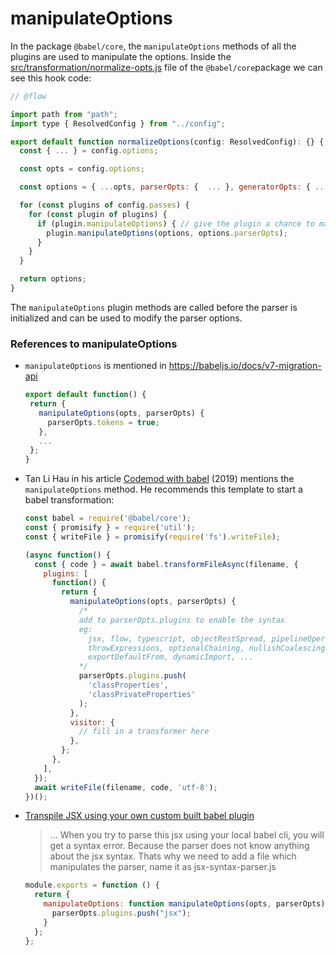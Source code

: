 # manipulateOptions

In the package `@babel/core`, the `manipulateOptions` methods of all the plugins are used to manipulate the options.
Inside the [src/transformation/normalize-opts.js](https://github.com/ULL-ESIT-PL/babel-tanhauhau/blob/master/packages/babel-core/src/transformation/normalize-opts.js#L61-L67) file  of the `@babel/core`package we can see this hook code:

```js
// @flow

import path from "path";
import type { ResolvedConfig } from "../config";

export default function normalizeOptions(config: ResolvedConfig): {} {
  const { ... } = config.options;

  const opts = config.options;

  const options = { ...opts, parserOpts: {  ... }, generatorOpts: { ... } };

  for (const plugins of config.passes) {
    for (const plugin of plugins) {
      if (plugin.manipulateOptions) { // give the plugin a chance to manipulate the options
        plugin.manipulateOptions(options, options.parserOpts);
      }
    }
  }

  return options;
}
```

The `manipulateOptions` plugin methods are called before the parser is initialized and can be used to modify the parser options.


### References to manipulateOptions

* `manipulateOptions` is mentioned in https://babeljs.io/docs/v7-migration-api
  ```js
  export default function() {
   return {
     manipulateOptions(opts, parserOpts) {
       parserOpts.tokens = true;
     },
     ...
   };
  }
  ```
* Tan Li Hau in his article [Codemod with babel](https://lihautan.com/codemod-with-babel/) (2019) mentions the `manipulateOptions` method. He recommends this template to start a babel transformation:

  ```js
  const babel = require('@babel/core');
  const { promisify } = require('util');
  const { writeFile } = promisify(require('fs').writeFile);

  (async function() {
    const { code } = await babel.transformFileAsync(filename, {
      plugins: [
        function() {
          return {
            manipulateOptions(opts, parserOpts) {
              /*
              add to parserOpts.plugins to enable the syntax
              eg: 
                jsx, flow, typescript, objectRestSpread, pipelineOperator, 
                throwExpressions, optionalChaining, nullishCoalescingOperator, 
                exportDefaultFrom, dynamicImport, ...
              */
              parserOpts.plugins.push(
                'classProperties',
                'classPrivateProperties'
              );
            },
            visitor: {
              // fill in a transformer here
            },
          };
        },
      ],
    });
    await writeFile(filename, code, 'utf-8');
  })();
  ```
* [Transpile JSX using your own custom built babel plugin](https://dev.to/pulkitnagpal/transpile-jsx-using-your-own-custom-built-babel-plugin-4888)

  > ... When you try to parse this jsx using your local babel cli, you will get a syntax error. Because the parser does not know anything about the jsx syntax.
  > Thats why we need to add a file which manipulates the parser, name it as jsx-syntax-parser.js
  ```js
  module.exports = function () {
    return {
      manipulateOptions: function manipulateOptions(opts, parserOpts) {
        parserOpts.plugins.push("jsx");
      }
    };
  };
  ```